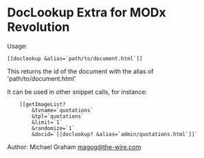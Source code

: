 DocLookup Extra for MODx Revolution
=======================================

Usage:

    [[doclookup &alias=`path/to/document.html`]]

This returns the id of the document with the alias of 'path/to/document.html'

It can be used in other snippet calls, for instance:

```
    [[getImageList?
        &tvname=`quotations`
        &tpl=`quotations`
        &limit=`1`
        &randomize=`1`
        &docid=`[[doclookup? &alias=`admin/quotations.html`]]`
```


Author: Michael Graham <magog@the-wire.com>

